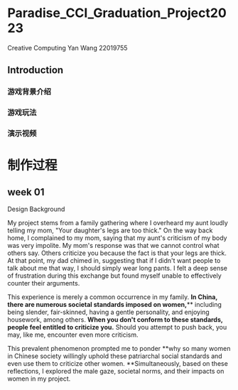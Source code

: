 # Paradise_CCI_Graduation_Project2023
Creative Computing
Yan Wang 22019755

## Introduction

### 游戏背景介绍

### 游戏玩法

### 演示视频


# 制作过程

## week 01

Design Background

My project stems from a family gathering where I overheard my aunt loudly telling my mom, "Your daughter's legs are too thick." On the way back home, I complained to my mom, saying that my aunt's criticism of my body was very impolite. My mom's response was that we cannot control what others say. Others criticize you because the fact is that your legs are thick. At that point, my dad chimed in, suggesting that if I didn't want people to talk about me that way, I should simply wear long pants. I felt a deep sense of frustration during this exchange but found myself unable to effectively counter their arguments.

This experience is merely a common occurrence in my family. **In China, there are numerous societal standards imposed on women,**** including being slender, fair-skinned, having a gentle personality, and enjoying housework, among others. **When you don't conform to these standards, people feel entitled to criticize you.** Should you attempt to push back, you may, like me, encounter even more criticism.

This prevalent phenomenon prompted me to ponder **why so many women in Chinese society willingly uphold these patriarchal social standards and even use them to criticize other women. **Simultaneously, based on these reflections, I explored the male gaze, societal norms, and their impacts on women in my project.
